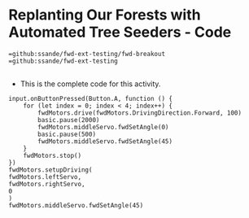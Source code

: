 # Replanting Our Forests with Automated Tree Seeders - Code
```package
=github:ssande/fwd-ext-testing/fwd-breakout
=github:ssande/fwd-ext-testing
```
## 
* This is the complete code for this activity.
```template
input.onButtonPressed(Button.A, function () {
    for (let index = 0; index < 4; index++) {
        fwdMotors.drive(fwdMotors.DrivingDirection.Forward, 100)
        basic.pause(2000)
        fwdMotors.middleServo.fwdSetAngle(0)
        basic.pause(500)
        fwdMotors.middleServo.fwdSetAngle(45)
    }
    fwdMotors.stop()
})
fwdMotors.setupDriving(
fwdMotors.leftServo,
fwdMotors.rightServo,
0
)
fwdMotors.middleServo.fwdSetAngle(45)
```
